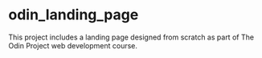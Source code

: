 # odin_landing_page

This project includes a landing page designed from scratch as part of The Odin Project web development course.
